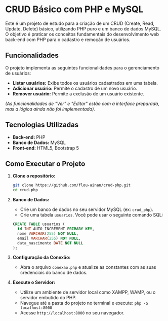 # CRUD Básico com PHP e MySQL

Este é um projeto de estudo para a criação de um CRUD (Create, Read, Update, Delete) básico, utilizando PHP puro e um banco de dados MySQL. O objetivo é praticar os conceitos fundamentais do desenvolvimento web back-end com PHP para o cadastro e remoção de usuários.

## Funcionalidades

O projeto implementa as seguintes funcionalidades para o gerenciamento de usuários:

*   **Listar usuários:** Exibe todos os usuários cadastrados em uma tabela.
*   **Adicionar usuário:** Permite o cadastro de um novo usuário.
*   **Remover usuário:** Permite a exclusão de um usuário existente.

*(As funcionalidades de "Ver" e "Editar" estão com a interface preparada, mas a lógica ainda não foi implementada).*

## Tecnologias Utilizadas

*   **Back-end:** PHP
*   **Banco de Dados:** MySQL
*   **Front-end:** HTML5, Bootstrap 5

## Como Executar o Projeto

1.  **Clone o repositório:**
    ```bash
    git clone https://github.com/flou-ainan/crud-php.git
    cd crud-php
    ```

2.  **Banco de Dados:**
    *   Crie um banco de dados no seu servidor MySQL (ex: `crud_php`).
    *   Crie uma tabela `usuarios`. Você pode usar o seguinte comando SQL:
      ```sql
      CREATE TABLE usuarios (
        id INT AUTO_INCREMENT PRIMARY KEY,
        nome VARCHAR(255) NOT NULL,
        email VARCHAR(255) NOT NULL,
        data_nascimento DATE NOT NULL
      );
      ```

3.  **Configuração da Conexão:**
    *   Abra o arquivo `conexao.php` e atualize as constantes com as suas credenciais do banco de dados.

4.  **Execute o Servidor:**
    *   Utilize um ambiente de servidor local como XAMPP, WAMP, ou o servidor embutido do PHP.
    *   Navegue até a pasta do projeto no terminal e execute: `php -S localhost:8000`
    *   Acesse `http://localhost:8000` no seu navegador.
